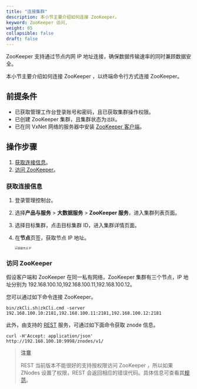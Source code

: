 ```yaml
---
title: "连接集群"
description: 本小节主要介绍如何连接 ZooKeeper。 
keyword: ZooKeeper 访问,
weight: 05
collapsible: false
draft: false
---
```


ZooKeeper 支持通过节点内网 IP 地址连接，确保数据传输速率的同时兼顾数据安全。

本小节主要介绍如何连接 ZooKeeper ，以终端命令行方式连接 ZooKeeper。

## 前提条件

- 已获取管理工作台登录账号和密码，且已获取集群操作权限。
- 已创建 ZooKeeper 集群，且集群状态为`活跃`。
- 已在同 VxNet 网络的服务器中安装 [ZooKeeper 客户端](http://zookeeper.apache.org/releases.html)。

## 操作步骤

1. [获取连接信息](#获取连接信息)。
2. [访问 ZooKeeper](#访问-zookeeper)。

### 获取连接信息

1. 登录管理控制台。
2. 选择**产品与服务** > **大数据服务** > **ZooKeeper 服务**，进入集群列表页面。
3. 选择目标集群，点击目标集群 ID，进入集群详情页面。
4. 在**节点**页签，获取节点 IP 地址。

   <img src="/bigdata/zookeeper/_images/node_ip.png" alt="获取节点 IP" style="zoom:50%;" />

### 访问 ZooKeeper

假设客户端和 ZooKeeper 在同一私有网络，ZooKeeper 集群有三个节点，IP 地址分别为 192.168.100.10,192.168.100.11,192.168.100.12。

您可以通过如下命令连接 ZooKeeper。

```shell
bin/zkCli.sh|zkCli.cmd -server 192.168.100.10:2181,192.168.100.11:2181,192.168.100.12:2181
```

此外，由支持的 [REST](https://github.com/apache/zookeeper/blob/release-3.4.13/src/contrib/rest) 服务，可通过如下面命令获取 znode 信息。

```shell
curl -H'Accept: application/json' http://192.168.100.10:9998/znodes/v1/
```

> **注意**
> 
> REST 当前版本不能很好的支持按权限访问 ZooKeeper ，所以如果 ZNodes 设置了权限，REST 会返回相应的错误代码。具体信息可查看其[规范](https://github.com/apache/zookeeper/blob/release-3.4.13/src/contrib/rest/SPEC.txt#L274)。
